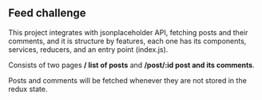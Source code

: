 ## Feed challenge

This project integrates with jsonplaceholder API, fetching posts and their comments, and it is structure by features, each one has its components, services, reducers, and an entry point (index.js).

Consists of two pages **/ list of posts** and **/post/:id post and its comments**.

Posts and comments will be fetched whenever they are not stored in the redux state.
